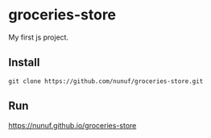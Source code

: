 # groceries-store
My first js project.
## Install
```
git clone https://github.com/nunuf/groceries-store.git
```
## Run
https://nunuf.github.io/groceries-store
